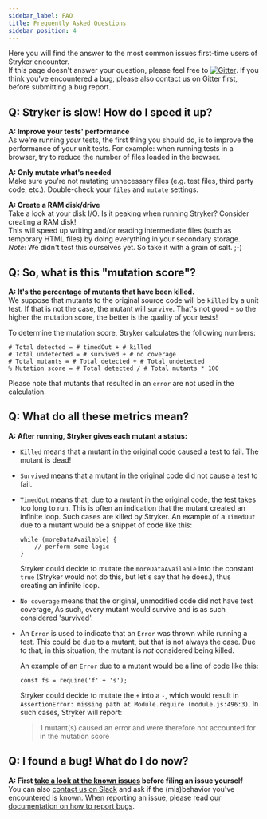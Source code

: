 ```yaml
---
sidebar_label: FAQ
title: Frequently Asked Questions
sidebar_position: 4
---
```


Here you will find the answer to the most common issues first-time users of Stryker encounter.  
If this page doesn't answer your question, please feel free to [![Gitter](https://badges.gitter.im/stryker-mutator/stryker.svg)](https://gitter.im/stryker-mutator/stryker?utm_source=badge&utm_medium=badge&utm_campaign=pr-badge).
If you think you've encountered a bug, please also contact us on Gitter first, before submitting a bug report.

## Q: Stryker is slow! How do I speed it up?

**A: Improve your tests' performance**  
As we're running _your_ tests, the first thing you should do, is to improve the performance of your unit tests.
For example: when running tests in a browser, try to reduce the number of files loaded in the browser.

**A: Only mutate what's needed**  
Make sure you're not mutating unnecessary files (e.g. test files, third party code, etc.).
Double-check your `files` and `mutate` settings.

**A: Create a RAM disk/drive**  
Take a look at your disk I/O. Is it peaking when running Stryker? Consider creating a RAM disk!  
This will speed up writing and/or reading intermediate files (such as temporary HTML files) by doing everything in your secondary storage.  
_Note_: We didn't test this ourselves yet. So take it with a grain of salt. ;-)

## Q: So, what is this "mutation score"?

**A: It's the percentage of mutants that have been killed.**  
We suppose that mutants to the original source code will be `killed` by a unit test.
If that is not the case, the mutant will `survive`.
That's not good - so the higher the mutation score, the better is the quality of your tests!

To determine the mutation score, Stryker calculates the following numbers:

    # Total detected = # timedOut + # killed
    # Total undetected = # survived + # no coverage
    # Total mutants = # Total detected + # Total undetected
    % Mutation score = # Total detected / # Total mutants * 100

Please note that mutants that resulted in an `error` are not used in the calculation.

## Q: What do all these metrics mean?

**A: After running, Stryker gives each mutant a status:**

- `Killed` means that a mutant in the original code caused a test to fail. The mutant is dead!
- `Survived` means that a mutant in the original code did not cause a test to fail.
- `TimedOut` means that, due to a mutant in the original code, the test takes too long to run. This is often an indication that the mutant created an infinite loop. Such cases are killed by Stryker.
  An example of a `TimedOut` due to a mutant would be a snippet of code like this:

      while (moreDataAvailable) {
          // perform some logic
      }

  Stryker could decide to mutate the `moreDataAvailable` into the constant `true` (Stryker would not do this, but let's say that he does.), thus creating an infinite loop.

- `No coverage` means that the original, unmodified code did not have test coverage, As such, every mutant would survive and is as such considered 'survived'.
- An `Error` is used to indicate that an `Error` was thrown while running a test. This could be due to a mutant, but that is not always the case. Due to that, in this situation, the mutant is _not_ considered being killed.

  An example of an `Error` due to a mutant would be a line of code like this:

      const fs = require('f' + 's');

  Stryker could decide to mutate the `+` into a `-`, which would result in `AssertionError: missing path at Module.require (module.js:496:3)`. In such cases, Stryker will report:

  > 1 mutant(s) caused an error and were therefore not accounted for in the mutation score

## Q: I found a bug! What do I do now?

**A: First [take a look at the known issues](https://github.com/stryker-mutator/stryker-js/issues) before filing an issue yourself**  
You can also [contact us on Slack](https://join.slack.com/t/stryker-mutator/shared_invite/enQtOTUyMTYyNTg1NDQ0LTU4ODNmZDlmN2I3MmEyMTVhYjZlYmJkOThlNTY3NTM1M2QxYmM5YTM3ODQxYmJjY2YyYzllM2RkMmM1NjNjZjM) and ask if the (mis)behavior you've encountered is known.
When reporting an issue, please read [our documentation on how to report bugs](https://github.com/stryker-mutator/stryker-js/blob/master/CONTRIBUTING.md#bug-triage).
